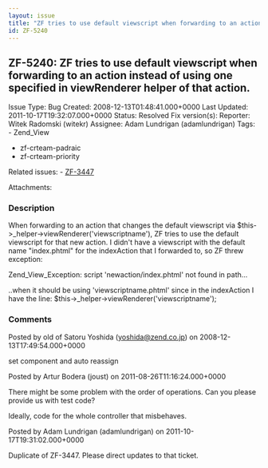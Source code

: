 ```yaml
---
layout: issue
title: "ZF tries to use default viewscript when forwarding to an action instead of using one specified in viewRenderer helper of that action."
id: ZF-5240
---
```


ZF-5240: ZF tries to use default viewscript when forwarding to an action instead of using one specified in viewRenderer helper of that action.
----------------------------------------------------------------------------------------------------------------------------------------------

 Issue Type: Bug Created: 2008-12-13T01:48:41.000+0000 Last Updated: 2011-10-17T19:32:07.000+0000 Status: Resolved Fix version(s): 
 Reporter:  Witek Radomski (witekr)  Assignee:  Adam Lundrigan (adamlundrigan)  Tags: - Zend\_View
- zf-crteam-padraic
- zf-crteam-priority
 
 Related issues: - [ZF-3447](/issues/browse/ZF-3447)
 
 Attachments: 
### Description

When forwarding to an action that changes the default viewscript via $this->\_helper->viewRenderer('viewscriptname'), ZF tries to use the default viewscript for that new action. I didn't have a viewscript with the default name "index.phtml" for the indexAction that I forwarded to, so ZF threw exception:

Zend\_View\_Exception: script 'newaction/index.phtml' not found in path...

..when it should be using 'viewscriptname.phtml' since in the indexAction I have the line: $this->\_helper->viewRenderer('viewscriptname');

 

 

### Comments

Posted by old of Satoru Yoshida (yoshida@zend.co.jp) on 2008-12-13T17:49:54.000+0000

set component and auto reassign

 

 

Posted by Artur Bodera (joust) on 2011-08-26T11:16:24.000+0000

There might be some problem with the order of operations. Can you please provide us with test code?

Ideally, code for the whole controller that misbehaves.

 

 

Posted by Adam Lundrigan (adamlundrigan) on 2011-10-17T19:31:02.000+0000

Duplicate of ZF-3447. Please direct updates to that ticket.

 

 